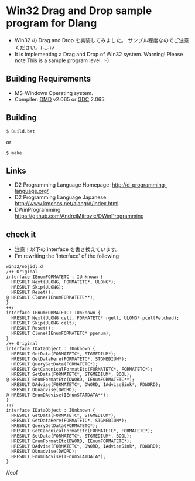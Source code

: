 # Win32 Drag and Drop sample program for Dlang
- Win32 の Drag and Drop を実装してみました。
サンプル程度なのでご注意ください。(-_-)v 
- It is implementing a Drag and Drop of Win32 system.
Warning! Please note This is a sample program level. :-)

## Building Requirements
- MS-Windows Operating system.
- Compiler: [DMD] v2.065 or [GDC] 2.065.

[DMD]: http://dlang.org/download.html
[GDC]: http://gdcproject.org/downloads/

## Building

    $ Build.bat

or

    $ make


## Links
- D2 Programming Language Homepage: http://d-programming-language.org/
- D2 Programming Language Japanese: http://www.kmonos.net/alang/d/index.html
- DWinProgramming https://github.com/AndrejMitrovic/DWinProgramming

## check it
- 注意！以下の interface を書き換えています。
- I'm rewriting the 'interface' of the following

```dlang
win32/objidl.d
/++ Original
interface IEnumFORMATETC : IUnknown {
  HRESULT Next(ULONG, FORMATETC*, ULONG*);
  HRESULT Skip(ULONG);
  HRESULT Reset();
@ HRESULT Clone(IEnumFORMATETC**);
}
++/
interface IEnumFORMATETC: IUnknown {
  HRESULT Next(ULONG celt, FORMATETC* rgelt, ULONG* pceltFetched);
  HRESULT Skip(ULONG celt);
  HRESULT Reset();
  HRESULT Clone(IEnumFORMATETC* ppenum);
}
/++ Original
interface IDataObject : IUnknown {
  HRESULT GetData(FORMATETC*, STGMEDIUM*);
  HRESULT GetDataHere(FORMATETC*, STGMEDIUM*);
  HRESULT QueryGetData(FORMATETC*);
  HRESULT GetCanonicalFormatEtc(FORMATETC*, FORMATETC*);
  HRESULT SetData(FORMATETC*, STGMEDIUM*, BOOL);
@ HRESULT EnumFormatEtc(DWORD, IEnumFORMATETC**);
  HRESULT DAdvise(FORMATETC*, DWORD, IAdviseSink*, PDWORD);
  HRESULT DUnadvise(DWORD);
@ HRESULT EnumDAdvise(IEnumSTATDATA**);
}
++/
interface IDataObject : IUnknown {
  HRESULT GetData(FORMATETC*, STGMEDIUM*);
  HRESULT GetDataHere(FORMATETC*, STGMEDIUM*);
  HRESULT QueryGetData(FORMATETC*);
  HRESULT GetCanonicalFormatEtc(FORMATETC*, FORMATETC*);
  HRESULT SetData(FORMATETC*, STGMEDIUM*, BOOL);
  HRESULT EnumFormatEtc(DWORD, IEnumFORMATETC*);
  HRESULT DAdvise(FORMATETC*, DWORD, IAdviseSink*, PDWORD);
  HRESULT DUnadvise(DWORD);
  HRESULT EnumDAdvise(IEnumSTATDATA*);
}
```
//eof
